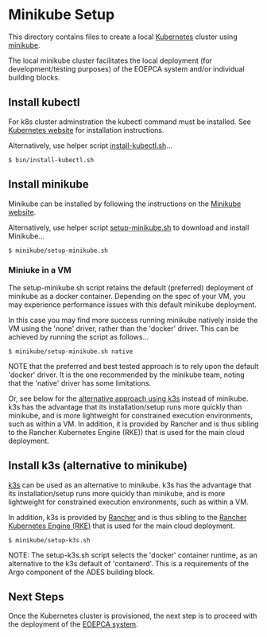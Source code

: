 # Minikube Setup

This directory contains files to create a local [Kubernetes](https://kubernetes.io/) cluster using [minikube](https://minikube.sigs.k8s.io/).

The local minikube cluster facilitates the local deployment (for development/testing purposes) of the EOEPCA system and/or individual building blocks.

## Install kubectl

For k8s cluster adminstration the kubectl command must be installed. See [Kubernetes website](https://kubernetes.io/docs/tasks/tools/install-kubectl/) for installation instructions.

Alternatively, use helper script [install-kubectl.sh](../bin/install-kubectl.sh)...
```
$ bin/install-kubectl.sh
```

## Install minikube

Minikube can be installed by following the instructions on the [Minikube website](https://minikube.sigs.k8s.io).

Alternatively, use helper script [setup-minikube.sh](./setup-minikube.sh) to download and install Minikube...
```
$ minikube/setup-minikube.sh
```

### Miniuke in a VM

The setup-minikube.sh script retains the default (preferred) deployment of minikube as a docker container. Depending on the spec of your VM, you may experience performance issues with this default minikube deployment.

In this case you may find more success running minikube natively inside the VM using the 'none' driver, rather than the 'docker' driver. This can be achieved by running the script as follows...
```
$ minikube/setup-minikube.sh native
```

NOTE that the preferred and best tested approach is to rely upon the default 'docker' driver. It is the one recommended by the minikube team, noting that the 'native' driver has some limitations.

Or, see below for the [alternative approach using k3s](#install-k3s-alternative-to-minikube) instead of minikube. k3s has the advantage that its installation/setup runs more quickly than minikube, and is more lightweight for constrained execution environments, such as within a VM. In addition, it is provided by Rancher and is thus sibling to the Rancher Kubernetes Engine (RKE)) that is used for the main cloud deployment.

## Install k3s (alternative to minikube)

[k3s](https://k3s.io/) can be used as an alternative to minikube. k3s has the advantage that its installation/setup runs more quickly than minikube, and is more lightweight for constrained execution environments, such as within a VM.

In addition, k3s is provided by [Rancher](https://rancher.com/) and is thus sibling to the [Rancher Kubernetes Engine (RKE)](https://rancher.com/products/rke/) that is used for the main cloud deployment.

```
$ minikube/setup-k3s.sh
```

NOTE: The setup-k3s.sh script selects the 'docker' container runtime, as an alternative to the k3s default of 'containerd'. This is a requirements of the Argo component of the ADES building block.

## Next Steps

Once the Kubernetes cluster is provisioned, the next step is to proceed with the deployment of the [EOEPCA system](../terraform/test/README.md).
